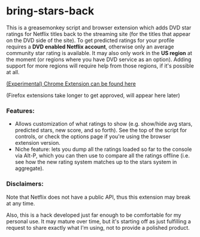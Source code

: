 # bring-stars-back

This is a greasemonkey script and browser extension which adds DVD star ratings for Netflix titles back to the streaming site
(for the titles that appear on the DVD side of the site). To get predicted ratings for your profile requires a **DVD enabled
Netflix account**, otherwise only an average community star rating is available. It may also only work in the **US region**
at the moment (or regions where you have DVD service as an option). Adding support for more regions will require help from
those regions, if it's possible at all.

[(Experimental) Chrome Extension can be found here](https://chrome.google.com/webstore/detail/bring-stars-back/eenicmhcjnllfpjhmigeaalannooliai/)

(Firefox extensions take longer to get approved, will appear here later)

### Features:

* Allows customization of what ratings to show (e.g. show/hide avg stars, predicted stars, new score, and so forth). See the top of
  the script for controls, or check the options page if you're using the browser extension version.
* Niche feature: lets you dump all the ratings loaded so far to the console via Alt-P, which you can then use to compare all the
  ratings offline (i.e. see how the new rating system matches up to the stars system in aggregate).

### Disclaimers:

Note that Netflix does not have a public API, thus this extension may break at any time.

Also, this is a hack developed just far enough to be comfortable for my personal use. It may mature over time, but it's starting off
as just fulfilling a request to share exactly what I'm using, not to provide a polished product.


